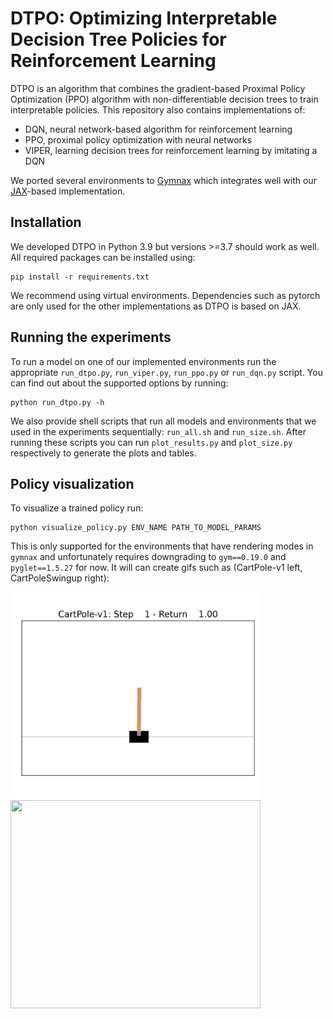# DTPO: Optimizing Interpretable Decision Tree Policies for Reinforcement Learning

DTPO is an algorithm that combines the gradient-based Proximal Policy Optimization (PPO) algorithm with non-differentiable decision trees to train interpretable policies. This repository also contains implementations of:
- DQN, neural network-based algorithm for reinforcement learning
- PPO, proximal policy optimization with neural networks
- VIPER, learning decision trees for reinforcement learning by imitating a DQN

We ported several environments to [Gymnax](https://github.com/RobertTLange/gymnax) which integrates well with our [JAX](https://github.com/google/jax)-based implementation.

## Installation

We developed DTPO in Python 3.9 but versions >=3.7 should work as well. All required packages can be installed using:
```
pip install -r requirements.txt
```
We recommend using virtual environments. Dependencies such as pytorch are only used for the other implementations as DTPO is based on JAX.

## Running the experiments

To run a model on one of our implemented environments run the appropriate `run_dtpo.py`, `run_viper.py`, `run_ppo.py` or `run_dqn.py` script. You can find out about the supported options by running:
```
python run_dtpo.py -h
```

We also provide shell scripts that run all models and environments that we used in the experiments sequentially: `run_all.sh` and `run_size.sh`. After running these scripts you can run `plot_results.py` and `plot_size.py` respectively to generate the plots and tables.

## Policy visualization

To visualize a trained policy run:

```
python visualize_policy.py ENV_NAME PATH_TO_MODEL_PARAMS
```

This is only supported for the environments that have rendering modes in `gymnax` and unfortunately requires downgrading to `gym==0.19.0` and `pyglet==1.5.27` for now. It will can create gifs such as (CartPole-v1 left, CartPoleSwingup right):

<a href="url"><img src="assets/cartpole_visualized.gif" align="left" width="400" height="333"></a>
<a href="url"><img src="assets/cartpole_swingup_visualized.gif" align="left" width="400" height="333"></a>
